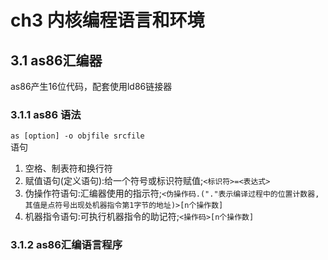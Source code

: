# ch3 内核编程语言和环境
## 3.1 as86汇编器
as86产生16位代码，配套使用ld86链接器  
### 3.1.1 as86 语法
`as [option] -o objfile srcfile`  
语句  
1. 空格、制表符和换行符
2. 赋值语句(定义语句):给一个符号或标识符赋值;`<标识符>=<表达式>`
3. 伪操作符语句:汇编器使用的指示符;`<伪操作码.("."表示编译过程中的位置计数器,其值是点符号出现处机器指令第1字节的地址)>[n个操作数]`
4. 机器指令语句:可执行机器指令的助记符;`<操作码>[n个操作数]`
### 3.1.2 as86汇编语言程序
